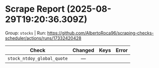 # Scrape Report (2025-08-29T19:20:36.309Z)

Group: `stocks`  |  Run: https://github.com/AlbertoRoca96/scraping-checks-scheduler/actions/runs/17332420428

| Check | Changed | Keys | Error |
|---|:---:|:--|:--|
| `stock_ntdoy_global_quote` | — |  |  |
